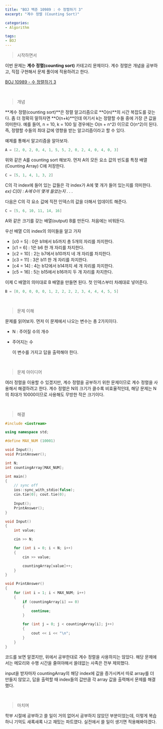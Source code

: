 ```yaml
---
title: "BOJ 백준 10989 : 수 정렬하기 3"
excerpt: "계수 정렬 (Counting Sort)"

categories:
- Algorithm

tags:
- BOJ
---
```


> 시작하면서

   이번 문제는 **계수 정렬(counting sort)** 카테고리 문제이다. 계수 정렬은 개념을 공부하고, 직접 구현해서 문제 풀이에 적용하려고 한다.

[BOJ 10989 - 수 정렬하기 3](https://www.acmicpc.net/problem/10989)    

​    

> 개념

 **계수 정렬(counting sort)**은 정렬 알고리즘으로 **O(n)**의 시간 복잡도를 갖는다. 좀 더 정확히 말하자면 **O(n+k)**인데 여기서 k는 정렬할 수들 중에 가장 큰 값을 의미한다.
예를 들어, n = 10, k = 100 일 경우에는 O(n + n^2) 이므로 O(n^2)이 된다. 즉, 정렬할 수들의 최대 값에 영향을 받는 알고리즘이라고 할 수 있다.

 예제를 통해서 알고리즘을 알아보자.

```c++
A = [2, 0, 2, 0, 4, 1, 5, 5, 2, 0, 2, 4, 0, 4, 0, 3]
```

위와 같은 A를 counting sort 해보자. 먼저 A의 모든 요소 값의 빈도를 특정 배열(Counting Array) C에 저장한다.

```c++
C = [5, 1, 4, 1, 3, 2]
```

 C의 각 index에 들어 있는 값들은 각 index가 A에 몇 개가 들어 있는지를 의미한다.
*ex) C[0] : A에 0이 몇개 들었는지 . . .*

 다음은 C의 각 요소 값에 직전 인덱스의 값을 더해서 업데이트 해준다.

```c++
C = [5, 6, 10, 11, 14, 16]
```

 A와 같은 크기를 갖는 배열(output) B를 만든다. 처음에는 비워둔다.

우선 배열 C의 index의 의미들을 알고 가자

- [c0 =  5] : 0은 b1에서 b5까지 총 5개의 자리를 차지한다.
- [c1 =  6] : 1은 b6 한 개 자리를 차지한다.
- [c2 = 10] : 2는 b7에서 b10까지 네 개 자리를 차지한다.
- [c3 = 11] : 3은 b11 한 개 자리를 차지한다.
- [c4 = 14] : 4는 b12에서 b14까지 세 개 자리를 차지한다.
- [c5 = 16] : 5는 b15에서 b16까지 두 개 자리를 차지한다.

이제 C 배열의 의미대로 B 배열을 만들면 된다. 첫 인덱스부터 차례대로 넣어준다.

```c++
B = [0, 0, 0, 0, 0, 1, 2, 2, 2, 2, 3, 4, 4, 4, 5, 5]
```

​    

> 문제 이해

   문제를 읽어보자. 먼저 이 문제에서 나오는 변수는 총 2가지이다.

- N : 주어질 수의 개수

- 주어지는 수

   이 변수를 가지고 답을 출력해야 한다.    

​    

> 문제 아이디어

   여러 정렬을 이용할 수 있겠지만, 계수 정렬을 공부하기 위한 문제이므로 계수 정렬을 사용해서 해결하려고 한다.
계수 정렬은 N의 크기가 클수록 비효율적인데, 해당 문제는 N의 최대가 10000이므로 사용해도 무방한 작은 크기이다.    

​    

>해결

```c++
#include <iostream>

using namespace std;

#define MAX_NUM (10001)

void Input();
void PrintAnswer();

int N;
int countingArray[MAX_NUM];

int main()
{
	// sync off
	ios::sync_with_stdio(false);
	cin.tie(0); cout.tie(0);
	
	Input();
	PrintAnswer();
}

void Input()
{
	int value;

	cin >> N;

	for (int i = 0; i < N; i++)
	{
		cin >> value;

		countingArray[value]++;
	}
}

void PrintAnswer()
{
	for (int i = 1; i < MAX_NUM; i++)
	{
		if (countingArray[i] == 0)
		{
			continue;
		}

		for (int j = 0; j < countingArray[i]; j++)
		{
			cout << i << "\n";
		}
	}
}
```

  코드를 보면 알겠지만, 위에서 공부한대로 계수 정렬을 사용하지는 않았다. 해당 문제에서는 메모리와 수행 시간을 줄여야해서 쓸데없는 사족은 전부 제외했다.

 input을 받자마자 countingArray의 해당 index에 값을 증가시켜서 따로 array를 더 만들지 않았고,
답을 출력할 때 index들의 값만큼 각 array 값을 출력해서 문제를 해결했다.    

​    

> 마치며

 학부 시절에 공부하고 쓸 일이 거의 없어서 공부하지 않았던 부분이었는데, 이렇게 복습하니 기억도 새록새록 나고 재밌는 파트였다. 실전에서 쓸 일이 생기면 적용해봐야겠다.